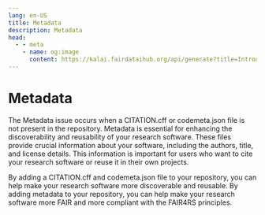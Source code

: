 ```yaml
---
lang: en-US
title: Metadata
description: Metadata
head:
  - - meta
    - name: og:image
      content: https://kalai.fairdataihub.org/api/generate?title=Introduction%20to%20the%20Codefair%20Portal&description=&app=codefair-docs&org=fairdataihub
---
```


# Metadata

The Metadata issue occurs when a CITATION.cff or codemeta.json file is not present in the repository. Metadata is essential for enhancing the discoverability and reusability of your research software. These files provide crucial information about your software, including the authors, title, and license details. This information is important for users who want to cite your research software or reuse it in their own projects.

By adding a CITATION.cff and codemeta.json file to your repository, you can help make your research software more discoverable and reusable. By adding metadata to your repository, you can help make your research software more FAIR and more compliant with the FAIR4RS principles.
